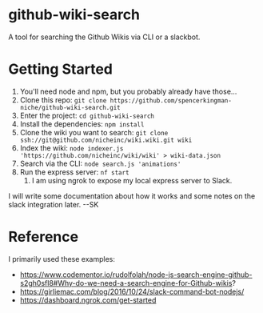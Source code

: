# github-wiki-search
A tool for searching the Github Wikis via CLI or a slackbot.

# Getting Started
1. You'll need node and npm, but you probably already have those...
1. Clone this repo: `git clone https://github.com/spencerkingman-niche/github-wiki-search.git`
1. Enter the project: `cd github-wiki-search`
1. Install the dependencies: `npm install`
1. Clone the wiki you want to search: `git clone ssh://git@github.com/nicheinc/wiki.wiki.git wiki`
1. Index the wiki: `node indexer.js 'https://github.com/nicheinc/wiki/wiki' > wiki-data.json`
1. Search via the CLI: `node search.js 'animations'`
1. Run the express server: `nf start`
    1. I am using ngrok to expose my local express server to Slack.

I will write some documentation about how it works and some notes on the slack integration later. --SK

# Reference
I primarily used these examples:
- https://www.codementor.io/rudolfolah/node-js-search-engine-github-s2gh0sfl8#Why-do-we-need-a-search-engine-for-Github-wikis?
- https://girliemac.com/blog/2016/10/24/slack-command-bot-nodejs/
- https://dashboard.ngrok.com/get-started
